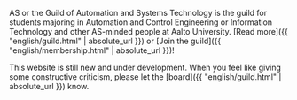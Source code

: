 AS or the Guild of Automation and Systems Technology is the guild for students majoring in Automation and Control Engineering or Information Technology and other AS-minded people at Aalto University. [Read more]({{ "english/guild.html" | absolute_url }}) or [Join the guild]({{ "english/membership.html" | absolute_url }})!

This website is still new and under development. When you feel like giving some constructive criticism, please let the [board]({{ "english/guild.html" | absolute_url }}) know.